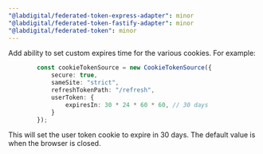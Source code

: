 ```yaml
---
"@labdigital/federated-token-express-adapter": minor
"@labdigital/federated-token-fastify-adapter": minor
"@labdigital/federated-token": minor
---
```


Add ability to set custom expires time for the various cookies. For example:

```ts
		const cookieTokenSource = new CookieTokenSource({
			secure: true,
			sameSite: "strict",
			refreshTokenPath: "/refresh",
			userToken: {
				expiresIn: 30 * 24 * 60 * 60, // 30 days
			}
		});

```

This will set the user token cookie to expire in 30 days. The default value is when
the browser is closed.
